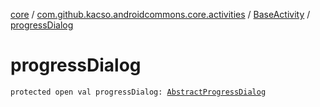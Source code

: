 [core](../../index.md) / [com.github.kacso.androidcommons.core.activities](../index.md) / [BaseActivity](index.md) / [progressDialog](./progress-dialog.md)

# progressDialog

`protected open val progressDialog: `[`AbstractProgressDialog`](../../com.github.kacso.androidcommons.core.dialogs/-abstract-progress-dialog/index.md)
